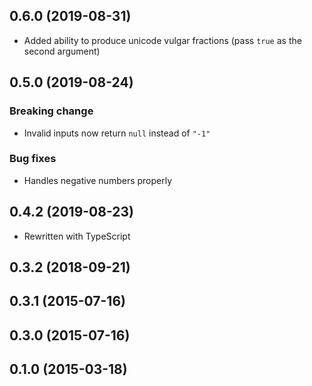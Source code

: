 ## 0.6.0 (2019-08-31)

- Added ability to produce unicode vulgar fractions (pass `true` as the second argument)

## 0.5.0 (2019-08-24)

### Breaking change

- Invalid inputs now return `null` instead of `"-1"`

### Bug fixes

- Handles negative numbers properly

## 0.4.2 (2019-08-23)

- Rewritten with TypeScript

## 0.3.2 (2018-09-21)

## 0.3.1 (2015-07-16)

## 0.3.0 (2015-07-16)

## 0.1.0 (2015-03-18)
